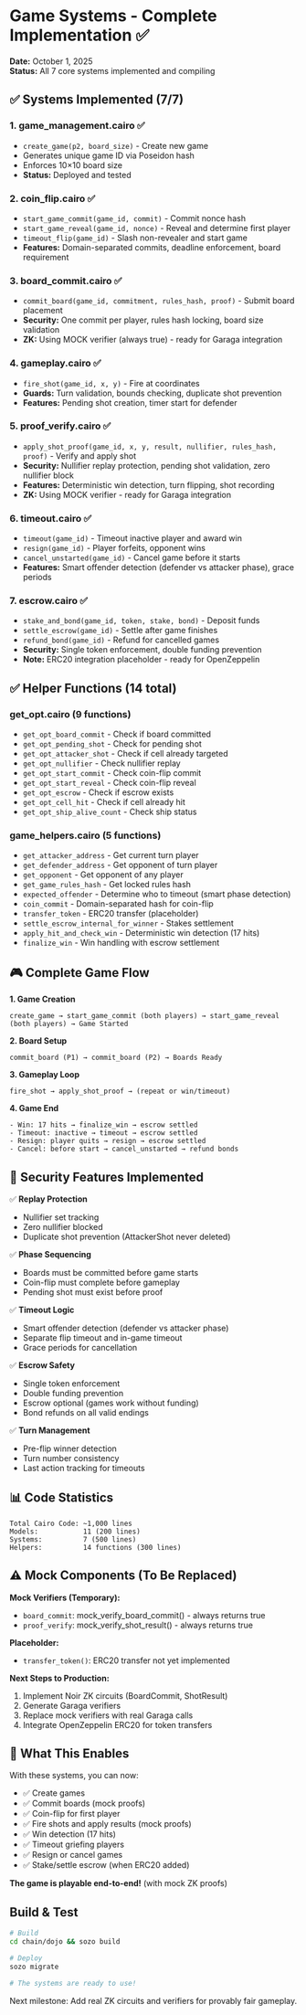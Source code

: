 # Game Systems - Complete Implementation ✅

**Date:** October 1, 2025  
**Status:** All 7 core systems implemented and compiling

## ✅ Systems Implemented (7/7)

### 1. **game_management.cairo** ✅
- `create_game(p2, board_size)` - Create new game
- Generates unique game ID via Poseidon hash
- Enforces 10×10 board size
- **Status:** Deployed and tested

### 2. **coin_flip.cairo** ✅
- `start_game_commit(game_id, commit)` - Commit nonce hash
- `start_game_reveal(game_id, nonce)` - Reveal and determine first player
- `timeout_flip(game_id)` - Slash non-revealer and start game
- **Features:** Domain-separated commits, deadline enforcement, board requirement

### 3. **board_commit.cairo** ✅
- `commit_board(game_id, commitment, rules_hash, proof)` - Submit board placement
- **Security:** One commit per player, rules hash locking, board size validation
- **ZK:** Using MOCK verifier (always true) - ready for Garaga integration

### 4. **gameplay.cairo** ✅
- `fire_shot(game_id, x, y)` - Fire at coordinates
- **Guards:** Turn validation, bounds checking, duplicate shot prevention
- **Features:** Pending shot creation, timer start for defender

### 5. **proof_verify.cairo** ✅
- `apply_shot_proof(game_id, x, y, result, nullifier, rules_hash, proof)` - Verify and apply shot
- **Security:** Nullifier replay protection, pending shot validation, zero nullifier block
- **Features:** Deterministic win detection, turn flipping, shot recording
- **ZK:** Using MOCK verifier - ready for Garaga integration

### 6. **timeout.cairo** ✅
- `timeout(game_id)` - Timeout inactive player and award win
- `resign(game_id)` - Player forfeits, opponent wins
- `cancel_unstarted(game_id)` - Cancel game before it starts
- **Features:** Smart offender detection (defender vs attacker phase), grace periods

### 7. **escrow.cairo** ✅
- `stake_and_bond(game_id, token, stake, bond)` - Deposit funds
- `settle_escrow(game_id)` - Settle after game finishes
- `refund_bond(game_id)` - Refund for cancelled games
- **Security:** Single token enforcement, double funding prevention
- **Note:** ERC20 integration placeholder - ready for OpenZeppelin

## ✅ Helper Functions (14 total)

### get_opt.cairo (9 functions)
- `get_opt_board_commit` - Check if board committed
- `get_opt_pending_shot` - Check for pending shot
- `get_opt_attacker_shot` - Check if cell already targeted
- `get_opt_nullifier` - Check nullifier replay
- `get_opt_start_commit` - Check coin-flip commit
- `get_opt_start_reveal` - Check coin-flip reveal
- `get_opt_escrow` - Check if escrow exists
- `get_opt_cell_hit` - Check if cell already hit
- `get_opt_ship_alive_count` - Check ship status

### game_helpers.cairo (5 functions)
- `get_attacker_address` - Get current turn player
- `get_defender_address` - Get opponent of turn player
- `get_opponent` - Get opponent of any player
- `get_game_rules_hash` - Get locked rules hash
- `expected_offender` - Determine who to timeout (smart phase detection)
- `coin_commit` - Domain-separated hash for coin-flip
- `transfer_token` - ERC20 transfer (placeholder)
- `settle_escrow_internal_for_winner` - Stakes settlement
- `apply_hit_and_check_win` - Deterministic win detection (17 hits)
- `finalize_win` - Win handling with escrow settlement

## 🎮 Complete Game Flow

**1. Game Creation**
```
create_game → start_game_commit (both players) → start_game_reveal (both players) → Game Started
```

**2. Board Setup**
```
commit_board (P1) → commit_board (P2) → Boards Ready
```

**3. Gameplay Loop**
```
fire_shot → apply_shot_proof → (repeat or win/timeout)
```

**4. Game End**
```
- Win: 17 hits → finalize_win → escrow settled
- Timeout: inactive → timeout → escrow settled  
- Resign: player quits → resign → escrow settled
- Cancel: before start → cancel_unstarted → refund bonds
```

## 🔐 Security Features Implemented

✅ **Replay Protection**
- Nullifier set tracking
- Zero nullifier blocked
- Duplicate shot prevention (AttackerShot never deleted)

✅ **Phase Sequencing**
- Boards must be committed before game starts
- Coin-flip must complete before gameplay
- Pending shot must exist before proof

✅ **Timeout Logic**
- Smart offender detection (defender vs attacker phase)
- Separate flip timeout and in-game timeout
- Grace periods for cancellation

✅ **Escrow Safety**
- Single token enforcement
- Double funding prevention
- Escrow optional (games work without funding)
- Bond refunds on all valid endings

✅ **Turn Management**
- Pre-flip winner detection
- Turn number consistency
- Last action tracking for timeouts

## 📊 Code Statistics

```
Total Cairo Code: ~1,000 lines
Models:           11 (200 lines)
Systems:          7 (500 lines)
Helpers:          14 functions (300 lines)
```

## ⚠️ Mock Components (To Be Replaced)

**Mock Verifiers (Temporary):**
- `board_commit`: mock_verify_board_commit() - always returns true
- `proof_verify`: mock_verify_shot_result() - always returns true

**Placeholder:**
- `transfer_token()`: ERC20 transfer not yet implemented

**Next Steps to Production:**
1. Implement Noir ZK circuits (BoardCommit, ShotResult)
2. Generate Garaga verifiers
3. Replace mock verifiers with real Garaga calls
4. Integrate OpenZeppelin ERC20 for token transfers

## 🚀 What This Enables

With these systems, you can now:
- ✅ Create games
- ✅ Commit boards (mock proofs)
- ✅ Coin-flip for first player
- ✅ Fire shots and apply results (mock proofs)
- ✅ Win detection (17 hits)
- ✅ Timeout griefing players
- ✅ Resign or cancel games
- ✅ Stake/settle escrow (when ERC20 added)

**The game is playable end-to-end!** (with mock ZK proofs)

## Build & Test

```bash
# Build
cd chain/dojo && sozo build

# Deploy
sozo migrate

# The systems are ready to use!
```

Next milestone: Add real ZK circuits and verifiers for provably fair gameplay.
